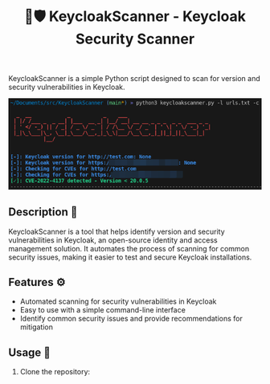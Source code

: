 <h1 align="center">
    <br>
        🔑🛡️ KeycloakScanner - Keycloak Security Scanner
    <br>
    <br>
</h1>

KeycloakScanner is a simple Python script designed to scan for version and security vulnerabilities in Keycloak.

![alt text](images/keycloakscanner.png)

## Description 📝

KeycloakScanner is a tool that helps identify version and security vulnerabilities in Keycloak, an open-source identity and access management solution. It automates the process of scanning for common security issues, making it easier to test and secure Keycloak installations.

## Features ⚙️

- Automated scanning for security vulnerabilities in Keycloak
- Easy to use with a simple command-line interface
- Identify common security issues and provide recommendations for mitigation

## Usage 🚀

1. Clone the repository:
